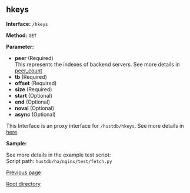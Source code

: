 ## hkeys ##

**Interface:** `/hkeys`

**Method:** `GET`

**Parameter:** 

*  **peer** (Required)  
This represents the indexes of backend servers. See more details in [peer_count](peer_count.md)
*  **tb** (Required)
*  **offset** (Required)  
*  **size** (Required)  
*  **start** (Optional)  
*  **end** (Optional)    
*  **noval** (Optional)   
*  **async** (Optional)    

This Interface is an proxy interface for `/hustdb/hkeys`. See more details in [here](../hustdb/hustdb/hkeys.md).  

**Sample:**

See more details in the example test script:  
Script path: `hustdb/ha/nginx/test/fetch.py`

[Previous page](../ha.md)

[Root directory](../../index.md)